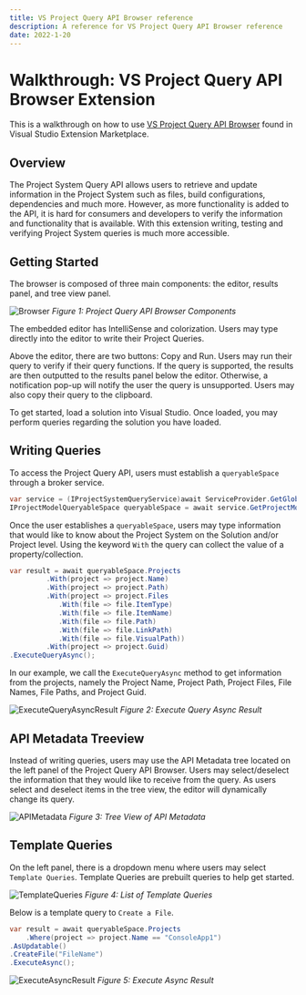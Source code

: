 ```yaml
---
title: VS Project Query API Browser reference
description: A reference for VS Project Query API Browser reference
date: 2022-1-20
---
```


# Walkthrough: VS Project Query API Browser Extension

This is a walkthrough on how to use [VS Project Query API Browser](<https://marketplace.visualstudio.com/items?itemName=vsext.VSProjectQueryAPIBrowser&ssr=false#overview>) found in Visual Studio Extension Marketplace.

## Overview

The Project System Query API allows users to retrieve and update information in the Project System such as files, build configurations, dependencies and much more. However, as more functionality is added to the API, it is hard for consumers and developers to verify the information and functionality that is available. With this extension writing, testing and verifying Project System queries is much more accessible.

## Getting Started

The browser is composed of three main components: the editor, results panel, and tree view panel.

![Browser](Images/Browser.png)
*Figure 1: Project Query API Browser Components*

The embedded editor has IntelliSense and colorization. Users may type directly into the editor to write their Project Queries.

Above the editor, there are two buttons: Copy and Run. Users may run their query to verify if their query functions. If the query is supported, the results are then outputted to the results panel below the editor. Otherwise, a  notification pop-up will notify the user the query is unsupported. Users may also copy their query to the clipboard.

To get started, load a solution into Visual Studio. Once loaded, you may perform queries regarding the solution you have loaded.

## Writing Queries

To access the Project Query API, users must establish a `queryableSpace` through a broker service.

```csharp
var service = (IProjectSystemQueryService)await ServiceProvider.GetGlobalServiceAsync(typeof(IProjectSystemQueryService));
IProjectModelQueryableSpace queryableSpace = await service.GetProjectModelQueryableSpaceAsync();
```

Once the user establishes a `queryableSpace`, users may type information that would like to know about the Project System on the Solution and/or Project level. Using the keyword `With` the query can collect the value of a property/collection.

```csharp
var result = await queryableSpace.Projects
         .With(project => project.Name)
         .With(project => project.Path)
         .With(project => project.Files
            .With(file => file.ItemType)
            .With(file => file.ItemName)
            .With(file => file.Path)
            .With(file => file.LinkPath)
            .With(file => file.VisualPath))
         .With(project => project.Guid)
.ExecuteQueryAsync();
```

In our example, we call the `ExecuteQueryAsync` method to get information from the projects, namely the Project Name, Project Path, Project Files, File Names, File Paths, and Project Guid.

![ExecuteQueryAsyncResult](Images/ExecuteAsyncResult.png)
*Figure 2: Execute Query Async Result*

## API Metadata Treeview

Instead of writing queries, users may use the API Metadata tree located on the left panel of the Project Query API Browser. Users may select/deselect the information that they would like to receive from the query. As users select and deselect items in the tree view, the editor will dynamically change its query.

![APIMetadata](Images/APIMetaData.png)
*Figure 3: Tree View of API Metadata*

## Template Queries

On the left panel, there is a dropdown menu where users may select `Template Queries`. Template Queries are prebuilt queries to help get started.

![TemplateQueries](Images/TemplateQueries.png)
*Figure 4: List of Template Queries*

Below is a template query to `Create a File`.

```csharp
var result = await queryableSpace.Projects
    .Where(project => project.Name == "ConsoleApp1")
.AsUpdatable()
.CreateFile("FileName")
.ExecuteAsync();
```

![ExecuteAsyncResult](Images/ExecuteQueryAsyncResult.png)
*Figure 5: Execute Async Result*
